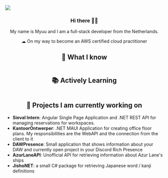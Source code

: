 <img src="https://minio.myuuiii.com/myuuiii/GitHub/Header.png" />

<!--  -->

<div align="center">

### Hi there 🙋‍♀️

My name is Myuu and I am a full-stack developer from the Netherlands.

☁ On my way to become an AWS certified cloud practitioner

</div>

<div align="center">
<h2>💬 What I know</h2>
    <img src="https://skillicons.dev/icons?i=cs,dotnet,docker,java,ts,python,php,cpp,html,sass,bash,discord,bots,git,github,latex,md,raspberrypi,regex,unity,postman,blender,angular,linux&perline=7" alt=""/>
</div>



<div align="center">
<h2>📚 Actively Learning</h2>
    <img src="https://skillicons.dev/icons?i=kubernetes,aws,redis" alt=""/>
</div>



<div align="center">
  <h2>🎁 Projects I am currently working on</h2>
</div>


- **Sieval Intern**: Angular Single Page Application and .NET REST API for managing reservations for workspaces.
- **KantoorOntwerper**: .NET MAUI Application for creating office floor plans. My responsibilities are the WebAPI and the connection from the client to it 
- **DAWPresence**: Small application that shows information about your DAW and currently open project in your Discord Rich Presence
- **AzurLaneAPI**: Unofficial API for retrieving information about Azur Lane's ships
- **JishoNET**: a small C# package for retrieving Japanese word / kanji definitions

